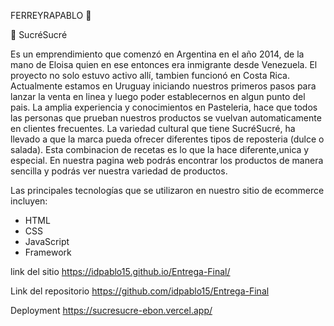 FERREYRAPABLO 🚀

🧁 SucréSucré 

Es un emprendimiento que comenzó en Argentina en el año 2014, de la mano de Eloisa quien en ese entonces era inmigrante desde Venezuela. El proyecto no solo estuvo activo allí, tambien funcionó en Costa Rica. Actualmente estamos en Uruguay iniciando nuestros primeros pasos para lanzar la venta en linea y luego poder establecernos en algun punto del pais.
La amplia experiencia y conocimientos en Pasteleria, hace que todos las personas que prueban nuestros productos se vuelvan automaticamente en clientes frecuentes. 
La variedad cultural que tiene SucréSucré, ha llevado a que la marca pueda ofrecer diferentes tipos de reposteria (dulce o salada). Esta combinacion de recetas es lo que la hace diferente,unica y especial.
En nuestra pagina web podrás encontrar los productos de manera sencilla y podrás ver nuestra variedad de productos.

Las principales tecnologías que se utilizaron en nuestro sitio de ecommerce incluyen: 

- HTML
- CSS 
- JavaScript 
- Framework


link del sitio   https://idpablo15.github.io/Entrega-Final/

Link del repositorio   https://github.com/idpablo15/Entrega-Final

Deployment  https://sucresucre-ebon.vercel.app/


